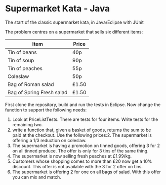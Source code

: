 # Supermarket Kata - Java
The start of the classic supermarket kata, in Java/Eclipse with JUnit

The problem centres on a supermarket that sells six different items:

Item | Price
-----------|---------
Tin of beans | 40p
Tin of soup	| 90p
Tin of peaches | 55p
Coleslaw | 50p
Bag of Roman salad | £1.50
Bag of Spring Fresh salad | £1.50

First clone the repository, build and run the tests in Eclipse.
Now change the function to support the following needs:

1. Look at PriceListTests. There are tests for four items. Write tests for the remaining two. 
2. write a function that, given a basket of goods, returns the sum to be paid at the checkout.
Use the following prices:2.	The supermarket is offering a 1/3 reduction on coleslaw. 
3.	The supermarket is having a promotion on tinned goods, offering 3 for 2 on all tinned produce. The offer is only for 3 tins of the same thing. 
4.	The supermarket is now selling fresh peaches at £1.99/kg.
5.	Customers whose shopping comes to more than £20 now get a 10% discount. This offer is not available with the 3 for 2 offer on tins.
6.	The supermarket is offering 2 for one on all bags of salad. With this offer you can mix and match. 
